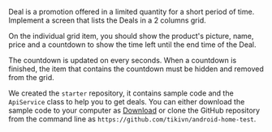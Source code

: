 Deal is a promotion offered in a limited quantity for a short period of time. Implement a screen that lists the Deals in a 2 columns grid.

On the individual grid item, you should show the product's picture, name, price and a countdown to show the time left until the end time of the Deal.

The countdown is updated on every seconds. When a countdown is finished, the item that contains the countdown must be hidden and removed from the grid.

We created the `starter` repository, it contains sample code and the `ApiService` class to help you to get deals. You can either download the sample code to your computer as [Download](https://github.com/tikivn/android-home-test/archive/master.zip) or clone the GitHub repository from the command line as `https://github.com/tikivn/android-home-test`.
